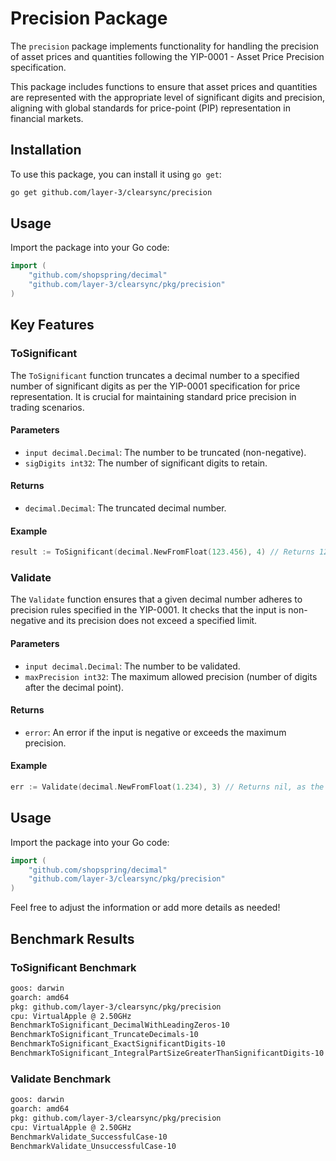 # Precision Package

The `precision` package implements functionality for handling the precision of asset prices and quantities following the YIP-0001 - Asset Price Precision specification.

This package includes functions to ensure that asset prices and quantities are represented with the appropriate level of significant digits and precision, aligning with global standards for price-point (PIP) representation in financial markets.
## Installation

To use this package, you can install it using `go get`:

```bash
go get github.com/layer-3/clearsync/precision
```

## Usage

Import the package into your Go code:

```go
import (
	"github.com/shopspring/decimal"
	"github.com/layer-3/clearsync/pkg/precision"
)
```

## Key Features

### ToSignificant

The `ToSignificant` function truncates a decimal number to a specified number of significant digits as per the YIP-0001 specification for price representation.
It is crucial for maintaining standard price precision in trading scenarios.

#### Parameters

- `input decimal.Decimal`: The number to be truncated (non-negative).
- `sigDigits int32`: The number of significant digits to retain.

#### Returns

- `decimal.Decimal`: The truncated decimal number.

#### Example

```go
result := ToSignificant(decimal.NewFromFloat(123.456), 4) // Returns 123.4
```

### Validate

The `Validate` function ensures that a given decimal number adheres to precision rules specified in the YIP-0001. It checks that the input is non-negative and its precision does not exceed a specified limit.

#### Parameters

- `input decimal.Decimal`: The number to be validated.
- `maxPrecision int32`: The maximum allowed precision (number of digits after the decimal point).

#### Returns

- `error`: An error if the input is negative or exceeds the maximum precision.

#### Example

```go
err := Validate(decimal.NewFromFloat(1.234), 3) // Returns nil, as the precision is within the limit.
```

## Usage

Import the package into your Go code:

```go
import (
	"github.com/shopspring/decimal"
	"github.com/layer-3/clearsync/pkg/precision"
)
```

Feel free to adjust the information or add more details as needed!

## Benchmark Results

### ToSignificant Benchmark

```sh
goos: darwin
goarch: amd64
pkg: github.com/layer-3/clearsync/pkg/precision
cpu: VirtualApple @ 2.50GHz
BenchmarkToSignificant_DecimalWithLeadingZeros-10                         	 4991638	       238.6 ns/op	     152 B/op	       6 allocs/op
BenchmarkToSignificant_TruncateDecimals-10                                	 2944626	       407.3 ns/op	     312 B/op	      12 allocs/op
BenchmarkToSignificant_ExactSignificantDigits-10                          	 7927390	       154.6 ns/op	      56 B/op	       4 allocs/op
BenchmarkToSignificant_IntegralPartSizeGreaterThanSignificantDigits-10    	 4253004	       291.8 ns/op	     168 B/op	       9 allocs/op
```

### Validate Benchmark
```sh
goos: darwin
goarch: amd64
pkg: github.com/layer-3/clearsync/pkg/precision
cpu: VirtualApple @ 2.50GHz
BenchmarkValidate_SuccessfulCase-10                                       	490919691	         2.388 ns/op	       0 B/op	       0 allocs/op
BenchmarkValidate_UnsuccessfulCase-10                                     	 8283324	       143.4 ns/op	      80 B/op	       2 allocs/op
```
